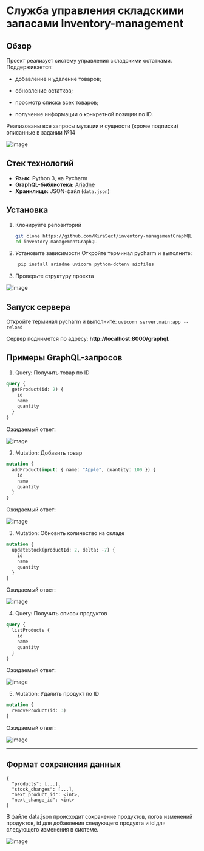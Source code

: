 # Служба управления складскими запасами Inventory-management

## Обзор
Проект реализует систему управления складскими остатками. Поддерживается:
- добавление и удаление товаров;

- обновление остатков;

- просмотр списка всех товаров;

- получение информации о конкретной позиции по ID.

Реализованы все запросы мутации и сущности (кроме подписки) описанные в задании №14

![image](https://github.com/user-attachments/assets/edd7d8b7-ef19-4b81-a155-eef71e2aafe2)

## Стек технологий

- **Язык:** Python 3, на Pycharm 
- **GraphQL-библиотека:** [Ariadne](https://ariadnegraphql.org)  
- **Хранилище:** JSON-файл (`data.json`)  


## Установка

1. Клонируйте репозиторий

   ```bash
   git clone https://github.com/KiraSect/inventory-managementGraphQL
   cd inventory-managementGraphQL
   ```

2. Установите зависимости
   Откройте терминал pycharm и выполните:
   
   ```bash
    pip install ariadne uvicorn python-dotenv aiofiles
   ```
   
3. Проверьте структуру проекта
   
![image](https://github.com/user-attachments/assets/bb3755e8-00f4-49f1-aadf-66be824d6d6e)

##  Запуск сервера
  Откройте терминал pycharm и выполните:
     ```
    uvicorn server.main:app --reload
    ```
    
Сервер поднимется по адресу: 
**http://localhost:8000/graphql**.


## Примеры GraphQL-запросов

1. Query: Получить товар по ID

```graphql
query {
  getProduct(id: 2) {
    id
    name
    quantity
  }
}
```
Ожидаемый ответ:

![image](https://github.com/user-attachments/assets/3959a12c-dfc1-4459-8d77-0a8c1e81f6cc)


2. Mutation: Добавить товар

```graphql
mutation {
  addProduct(input: { name: "Apple", quantity: 100 }) {
    id
    name
    quantity
  }
}
```
Ожидаемый ответ:

![image](https://github.com/user-attachments/assets/bfc9c5fb-f747-4814-8df4-b54a4304bc1b)


3. Mutation: Обновить количество на складе

```graphql
mutation {
  updateStock(productId: 2, delta: -7) {
    id
    name
    quantity
  }
}
```
Ожидаемый ответ:

![image](https://github.com/user-attachments/assets/fa913863-51ef-4414-a5b2-82e92b4908d7)


4. Query: Получить список продуктов
   
```graphql
query {
  listProducts {
    id
    name
    quantity
  }
}
```
Ожидаемый ответ:

![image](https://github.com/user-attachments/assets/bb3a1329-4dbb-4187-9048-cab7c9f9bbbe)

5.  Mutation: Удалить продукт по ID
```graphql
mutation {
  removeProduct(id: 3)
}
```
Ожидаемый ответ:

![image](https://github.com/user-attachments/assets/b4880989-c7bd-473c-8b38-abccb9e2b64f)

---

## Формат сохранения данных

```
{
  "products": [...],
  "stock_changes": [...],
  "next_product_id": <int>,
  "next_change_id": <int>
}
```
В файле data.json происходит сохранение продуктов, логов изменений продуктов, id для добавления следующего продукта и id для следующего изменения в системе.

![image](https://github.com/user-attachments/assets/af8bd2d8-3aaf-444f-80de-7b07ab9c3b77)



